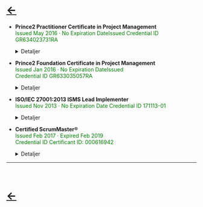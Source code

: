 <body style="background-color:water;">

# [&larr;](/index.md)

- **Prince2 Practitioner Certificate in Project Management**  
             <span style="color:green"> Issued May 2016 · No Expiration DateIssued
             Credential ID GR634023731RA </span>
        <details><summary>Detaljer</summary>
        Test

- **Prince2 Foundation Certificate in Project Management**  
            <span style="color:green">Issued Jan 2016 · No Expiration DateIssued  
            Credential ID GR633035057RA </span>
        <details><summary>Detaljer</summary>
        Test

- **ISO/IEC 27001:2013 ISMS Lead Implementer**  
            <span style="color:green"> Issued Nov 2013 · No Expiration Date
            Credential ID 171113-01 </span>  
        <details><summary>Detaljer</summary>
        Test  

- **Certified ScrumMaster®**  
            <span style="color:green"> Issued Feb 2017 · Expired Feb 2019  
            Credential ID Certificant ID: 000616942 </span>  
        <details><summary>Detaljer</summary>
        Test

---
<br>

# [&larr;](/index.md)

